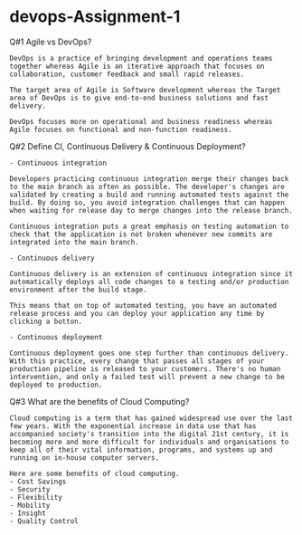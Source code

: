 # devops-Assignment-1

Q#1 Agile vs DevOps?

    DevOps is a practice of bringing development and operations teams together whereas Agile is an iterative approach that focuses on collaboration, customer feedback and small rapid releases.

    The target area of Agile is Software development whereas the Target area of DevOps is to give end-to-end business solutions and fast delivery.

    DevOps focuses more on operational and business readiness whereas Agile focuses on functional and non-function readiness.

Q#2 Define CI, Continuous Delivery & Continuous Deployment?
    
    - Continuous integration

    Developers practicing continuous integration merge their changes back to the main branch as often as possible. The developer's changes are validated by creating a build and running automated tests against the build. By doing so, you avoid integration challenges that can happen when waiting for release day to merge changes into the release branch.

    Continuous integration puts a great emphasis on testing automation to check that the application is not broken whenever new commits are integrated into the main branch.

    - Continuous delivery

    Continuous delivery is an extension of continuous integration since it automatically deploys all code changes to a testing and/or production environment after the build stage. 

    This means that on top of automated testing, you have an automated release process and you can deploy your application any time by clicking a button.

    - Continuous deployment

    Continuous deployment goes one step further than continuous delivery. With this practice, every change that passes all stages of your production pipeline is released to your customers. There's no human intervention, and only a failed test will prevent a new change to be deployed to production.

Q#3 What are the benefits of Cloud Computing?

    Cloud computing is a term that has gained widespread use over the last few years. With the exponential increase in data use that has accompanied society's transition into the digital 21st century, it is becoming more and more difficult for individuals and organisations to keep all of their vital information, programs, and systems up and running on in-house computer servers.
    
    Here are some benefits of cloud computing.
    - Cost Savings
    - Security
    - Flexibility
    - Mobility
    - Insight
    - Quality Control
